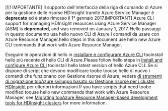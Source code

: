 <span data-ttu-id="db0f1-101">[!</span><span class="sxs-lookup"><span data-stu-id="db0f1-101">[!</span></span> <span data-ttu-id="db0f1-102">IMPORTANTE] Il supporto dell'interfaccia della riga di comando di Azure per la gestione delle risorse HDInsight tramite Azure Service Manager è **deprecato** ed è stato rimosso il 1° gennaio 2017.</span><span class="sxs-lookup"><span data-stu-id="db0f1-102">IMPORTANT] Azure CLI support for managing HDInsight resources using Azure Service Manager (ASM) is **deprecated**, and was removed on January 1, 2017.</span></span> <span data-ttu-id="db0f1-103">Hello passaggi in questo documento usa hello nuovo CLI di Azure i comandi da usare con Azure Resource Manager.</span><span class="sxs-lookup"><span data-stu-id="db0f1-103">hello steps in this document use hello new Azure CLI commands that work with Azure Resource Manager.</span></span>

<span data-ttu-id="db0f1-104">Eseguire le operazioni di hello in [installare e configurare Azure CLI](../articles/cli-install-nodejs.md) tooinstall hello più recente di hello CLI di Azure.</span><span class="sxs-lookup"><span data-stu-id="db0f1-104">Please follow hello steps in [Install and configure Azure CLI](../articles/cli-install-nodejs.md) tooinstall hello latest version of hello Azure CLI.</span></span> <span data-ttu-id="db0f1-105">Se si dispone di script che devono modificare toobe toouse hello di nuovo i comandi che funzionano con Gestione risorse di Azure, vedere [di strumenti di migrazione tooAzure sviluppo basato su Gestione risorse per i cluster HDInsight](../articles/hdinsight/hdinsight-hadoop-development-using-azure-resource-manager.md) per ulteriori informazioni.</span><span class="sxs-lookup"><span data-stu-id="db0f1-105">If you have scripts that need toobe modified toouse hello new commands that work with Azure Resource Manager, see [Migrating tooAzure Resource Manager-based development tools for HDInsight clusters](../articles/hdinsight/hdinsight-hadoop-development-using-azure-resource-manager.md) for more information.</span></span>


